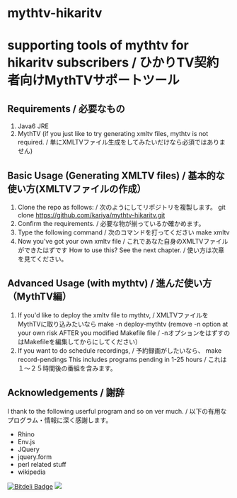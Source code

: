 mythtv-hikaritv
===============

# supporting tools of mythtv for hikaritv subscribers / ひかりTV契約者向けMythTVサポートツール

## Requirements / 必要なもの
1. Java6 JRE
2. MythTV (if you just like to try generating xmltv files, mythtv is not required. / 単にXMLTVファイル生成をしてみたいだけなら必須ではありません)

## Basic Usage (Generating XMLTV files) / 基本的な使い方(XMLTVファイルの作成）
1. Clone the repo as follows: / 次のようにしてリポジトリを複製します。
	git clone https://github.com/kariya/mythtv-hikaritv.git
2. Confirm the requirements. / 必要な物が揃っているか確かめます。
3. Type the following command / 次のコマンドを打ってください
	make xmltv
4. Now you've got your own xmltv file / これであなた自身のXMLTVファイルができたはずです
   How to use this? See the next chapter. / 使い方は次章を見てください。


## Advanced Usage (with mythtv) / 進んだ使い方（MythTV編）
1. If you'd like to deploy the xmltv file to mythtv, / XMLTVファイルをMythTVに取り込みたいなら
	make -n deploy-mythtv
	(remove -n option at your own risk AFTER you modified Makefile file / -nオプションをはずすのはMakefileを編集してからにしてください）
2. If you want to do schedule recordings, / 予約録画がしたいなら、
	make record-pendings
	This includes programs pending in 1-25 hours / これは１～２５時間後の番組を含みます。


## Acknowledgements / 謝辞
I thank to the following userful program and so on ver much. / 以下の有用なプログラム・情報に深く感謝します。
* Rhino
* Env.js
* JQuery
* jquery.form
* perl related stuff
* wikipedia




[![Bitdeli Badge](https://d2weczhvl823v0.cloudfront.net/kariya/mythtv-hikaritv/trend.png)](https://bitdeli.com/free "Bitdeli Badge")
<img src="https://git.kariya.cc/myBadge2.png"/>
